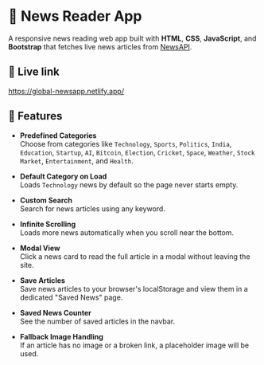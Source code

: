 # 📰 News Reader App

A responsive news reading web app built with **HTML**, **CSS**, **JavaScript**, and **Bootstrap** that fetches live news articles from [NewsAPI](https://newsapi.org/).

## 📌 Live link
https://global-newsapp.netlify.app/

## 📌 Features

- **Predefined Categories**  
  Choose from categories like `Technology`, `Sports`, `Politics`, `India`, `Education`, `Startup`, `AI`, `Bitcoin`, `Election`, `Cricket`, `Space`, `Weather`, `Stock Market`, `Entertainment`, and `Health`.

- **Default Category on Load**  
  Loads `Technology` news by default so the page never starts empty.


- **Custom Search**  
  Search for news articles using any keyword.

- **Infinite Scrolling**  
  Loads more news automatically when you scroll near the bottom.

- **Modal View**  
  Click a news card to read the full article in a modal without leaving the site.

- **Save Articles**  
  Save news articles to your browser's localStorage and view them in a dedicated "Saved News" page.

- **Saved News Counter**  
  See the number of saved articles in the navbar.

- **Fallback Image Handling**  
  If an article has no image or a broken link, a placeholder image will be used.




